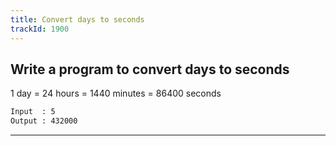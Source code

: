 ```yaml
---
title: Convert days to seconds
trackId: 1900
---
```


## Write a program to convert days to seconds

1 day = 24 hours = 1440 minutes = 86400 seconds

```txt
Input  : 5
Output : 432000
```

---
